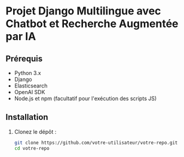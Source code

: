 # Projet Django Multilingue avec Chatbot et Recherche Augmentée par IA

## Prérequis

- Python 3.x
- Django
- Elasticsearch
- OpenAI SDK
- Node.js et npm (facultatif pour l'exécution des scripts JS)

## Installation

1. Clonez le dépôt :
   ```bash
   git clone https://github.com/votre-utilisateur/votre-repo.git
   cd votre-repo
